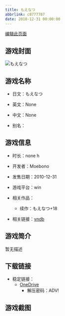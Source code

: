```yaml
---
title: もえなつ
abbrlink: c8777787
date: 2010-12-31 00:00:00
---
```

[编辑此页面](https://github.com/ACG-3/ADV3-source/blob/main/source/_posts/games/%E3%82%82%E3%81%88%E3%81%AA%E3%81%A4.md)

## 游戏封面

![もえなつ](https://pan.timero.xyz/onedrive/img_lib_001/%E3%82%82%E3%81%88%E3%81%AA%E3%81%A4_cover.avif)


## 游戏名称

- 日文：もえなつ
- 英文：None
- 中文：None

- 别名：


## 游戏信息

- 时长：none h
- 开发者：Moebono
- 发售日期：2010-12-31
- 游戏平台：win
- 相关作品：
   - 续作：もえなつ+18

- 相关链接：[vndb](https://vndb.org/v48753)


## 游戏简介

暂无描述


## 下载链接

- 稳定链接：
    - [OneDrive](https://pan.timero.xyz/onedrive/adv_lib_001/%E3%82%82%E3%81%88%E3%81%AA%E3%81%A4)
        - 解压密码：ADV!



## 游戏截图


